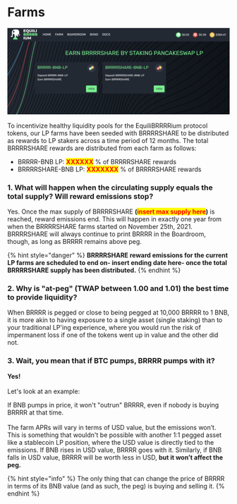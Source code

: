 # Farms

![](../.gitbook/assets/Farms.png)

To incentivize healthy liquidity pools for the EquiliBRRRRium protocol tokens, our LP farms have been seeded with BRRRRSHARE to be distributed as rewards to LP stakers across a time period of 12 months. The total BRRRRSHARE rewards are distributed from each farm as follows:

* BRRRR-BNB LP: <mark style="color:red;">**XXXXXX**</mark> <mark style="color:red;"></mark><mark style="color:red;"></mark> % of BRRRRSHARE rewards
* BRRRRSHARE-BNB LP: <mark style="color:red;">**XXXXXXX**</mark> % of BRRRRSHARE rewards



### **1. What will happen when the circulating supply equals the total supply? Will reward emissions stop?**

Yes. Once the max supply of BRRRRSHARE **(**<mark style="color:red;">**insert max supply here**</mark>**)** is reached, reward emissions end. This will happen in exactly one year from when the BRRRRSHARE farms started on November 25th, 2021. BRRRRSHARE will always continue to print BRRRR in the Boardroom, though, as long as BRRRR remains above peg.

{% hint style="danger" %}
**BRRRRSHARE reward emissions for the current LP farms are scheduled to end on- insert ending date here- once the total BRRRRSHARE supply has been distributed.**
{% endhint %}

### 2. Why is "at-peg" (TWAP between 1.00 and 1.01) the best time to provide liquidity?

When BRRRR is pegged or close to being pegged at 10,000 BRRRR to 1 BNB, it is more akin to having exposure to a single asset (single staking) than to your traditional LP'ing experience, where you would run the risk of impermanent loss if one of the tokens went up in value and the other did not.

### 3. Wait, you mean that if BTC pumps, BRRRR pumps with it?

**Yes!**\
\
Let's look at an example:

If BNB pumps in price, it won't "outrun" BRRRR, even if nobody is buying BRRRR at that time.\
\
The farm APRs will vary in terms of USD value, but the emissions won’t. This is something that wouldn't be possible with another 1:1 pegged asset like a stablecoin LP position, where the USD value is directly tied to the emissions. If BNB rises in USD value, BRRRR goes with it. Similarly, if BNB falls in USD value, BRRRR will be worth less in USD, **but it won’t affect the peg.**

{% hint style="info" %}
The only thing that can change the price of BRRRR in terms of its BNB value (and as such, the peg) is buying and selling it.
{% endhint %}
